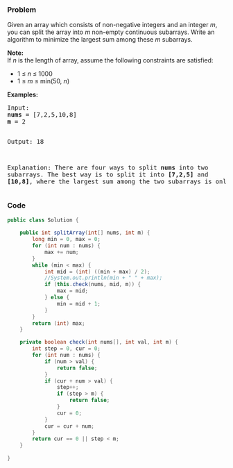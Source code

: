 ### Problem
<p>Given an array which consists of non-negative integers and an integer <i>m</i>, you can split the array into <i>m</i> non-empty continuous subarrays. Write an algorithm to minimize the largest sum among these <i>m</i> subarrays.
</p>

<p><b>Note:</b><br />
If <i>n</i> is the length of array, assume the following constraints are satisfied:
<ul>
<li>1 &le; <i>n</i> &le; 1000</li>
<li>1 &le; <i>m</i> &le; min(50, <i>n</i>)</li>
</ul>
</p>

<p><b>Examples: </b>
<pre>
Input:
<b>nums</b> = [7,2,5,10,8]
<b>m</b> = 2

Output:
18

Explanation:
There are four ways to split <b>nums</b> into two subarrays.
The best way is to split it into <b>[7,2,5]</b> and <b>[10,8]</b>,
where the largest sum among the two subarrays is only 18.
</pre>
</p>

### Code
```java
public class Solution {
    
    public int splitArray(int[] nums, int m) {
        long min = 0, max = 0;
        for (int num : nums) {
            max += num;
        }
        while (min < max) {
            int mid = (int) ((min + max) / 2);
            //System.out.println(min + " " + max);
            if (this.check(nums, mid, m)) {
                max = mid;
            } else {
                min = mid + 1;
            }
        }
        return (int) max;
    }

    private boolean check(int nums[], int val, int m) {
        int step = 0, cur = 0;
        for (int num : nums) {
            if (num > val) {
                return false;
            }
            if (cur + num > val) {
                step++;
                if (step > m) {
                    return false;
                }
                cur = 0;
            }
            cur = cur + num;
        }
        return cur == 0 || step < m;
    }
    
}
```
